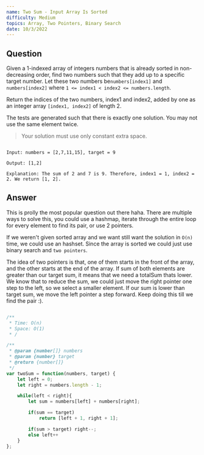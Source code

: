 ```yaml
---
name: Two Sum - Input Array Is Sorted
difficulty: Medium
topics: Array, Two Pointers, Binary Search
date: 10/3/2022
---
```


## Question

Given a 1-indexed array of integers numbers that is already sorted in non-decreasing order, find two numbers such that they add up to a specific target number.
Let these two numbers be`numbers[index1]` and `numbers[index2]` where `1 <= index1 < index2 <= numbers.length`.

Return the indices of the two numbers, index1 and index2, added by one as an integer array `[index1, index2]` of length 2.

The tests are generated such that there is exactly one solution. You may not use the same element twice.

> Your solution must use only constant extra space.

```txt:examples showLineNumbers

Input: numbers = [2,7,11,15], target = 9

Output: [1,2]

Explanation: The sum of 2 and 7 is 9. Therefore, index1 = 1, index2 = 2. We return [1, 2].

```

## Answer

This is prolly the most popular question out there haha.
There are multiple ways to solve this, you could use a hashmap, iterate through the entire loop for every element to find its pair, or use 2 pointers.

If we weren't given sorted array and we want still want the solution in `O(n)` time, we could use an hashset. Since the array is sorted we could just use binary search and `two pointers`.

The idea of two pointers is that, one of them starts in the front of the array, and the other starts at the end of the array. If sum of both elements are greater than our target sum, it means that we need a totalSum thats lower.
We know that to reduce the sum, we could just move the right pointer one step to the left, so we select a smaller element. If our sum is lower than target sum, we move the left pointer a step forward. Keep doing this till we find the pair :).

```js:solution.js showLineNumbers

/**
 * Time: O(n)
 * Space: O(1)
 * /

/**
 * @param {number[]} numbers
 * @param {number} target
 * @return {number[]}
 */
var twoSum = function(numbers, target) {
    let left = 0;
    let right = numbers.length - 1;

    while(left < right){
        let sum = numbers[left] + numbers[right];

        if(sum == target)
            return [left + 1, right + 1];

        if(sum > target) right--;
        else left++
    }
};
```
